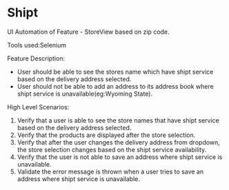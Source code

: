 # Shipt

UI Automation of Feature - StoreView based on zip code.

Tools used:Selenium

Feature Description:
* User should be able to see the stores name which have shipt service based on the delivery address selected.
* User should not be able to add an address to its address book where shipt service is unavailable(eg:Wyoming State).

High Level Scenarios:
1. Verify that a user is able to see the store names that have shipt service based on the delivery address selected.
2. Verify that the products are displayed after the store selection.
3. Verify that after the user changes the delivery address from dropdown, the store selection changes based on the shipt service availability. 
4. Verify that the user is not able to save an address where shipt service is unavailable.
5. Validate the error message is thrown when a user tries to save an address where shipt service is unavailable.
